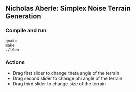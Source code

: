 ## Nicholas Aberle: Simplex Noise Terrain Generation

### Compile and run
 ```
 qmake
 make
 ./tGen
```

### Actions
* Drag first slider to change theta angle of the terrain
* Drag second slider to change phi angle of the terrain
* Drag third slider to change size of the terrain
